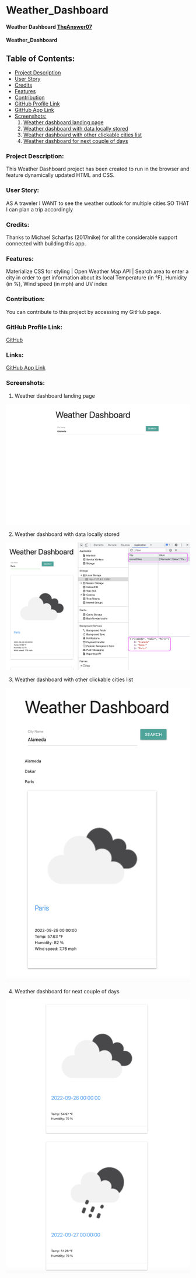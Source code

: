 # Weather_Dashboard

#### Weather Dashboard  [TheAnswer07](https://github.com/TheAnswer07)

#### Weather_Dashboard

## Table of Contents:
* [Project Description](#project-description)
* [User Story](#username)
* [Credits](#credits)
* [Features](#features)
* [Contribution](#contribution)
* [GitHub Profile Link](#github-profile)
* [GitHub App Link](#links)
* [Screenshots:](#screenshots)
    1. [Weather dashboard landing page](#Weather-dashboard-landing-page)
    2. [Weather dashboard with data locally stored](#Weather-dashboard-with-data-locally-stored)
    3. [Weather dashboard with other clickable cities list](#Weather-dashboard-with-other-clickable-cities-list)
    4. [Weather dashboard for next couple of days](#Weather-dashboard-for-next-couple-of-days)



### Project Description:
This Weather Dashboard project has been created to run in the browser and feature dynamically updated HTML and CSS. 

### User Story:

AS A traveler
I WANT to see the weather outlook for multiple cities
SO THAT I can plan a trip accordingly

### Credits:
Thanks to Michael Scharfas (2017mike) for all the considerable support connected with building this app.

### Features:

Materialize CSS for styling | 
Open Weather Map API | 
Search area to enter a city in order to get information about its local Temperature (in °F), Humidity (in %), Wind speed (in mph) and UV index 



### Contribution:
You can contribute to this project by accessing my GitHub page.

### GitHub Profile Link:
[GitHub](https://github.com/TheAnswer07)

### Links:
[GitHub App Link](https://theanswer07.github.io/Weather_Dashboard/)

### Screenshots:

1. Weather dashboard landing page

![Weather dashboard landing page](screenshots/Weather%20dashboard%20landing%20page.png "Weather dashboard landing page")

2. Weather dashboard with data locally stored

![Weather dashboard with data locally stored](screenshots/Weather%20dashboard%20with%20data%20locally%20stored.png "Weather dashboard with data locally stored")

3. Weather dashboard with other clickable cities list

![Weather dashboard with other clickable cities list](screenshots/Weather%20dashboard%20with%20other%20clickable%20cities%20list.png "Weather dashboard with other clickable cities list")

4. Weather dashboard for next couple of days

![Weather dashboard for next couple of days](screenshots/Weather%20dashboard%20for%20next%20couple%20of%20days.png "Weather dashboard for next couple of days")